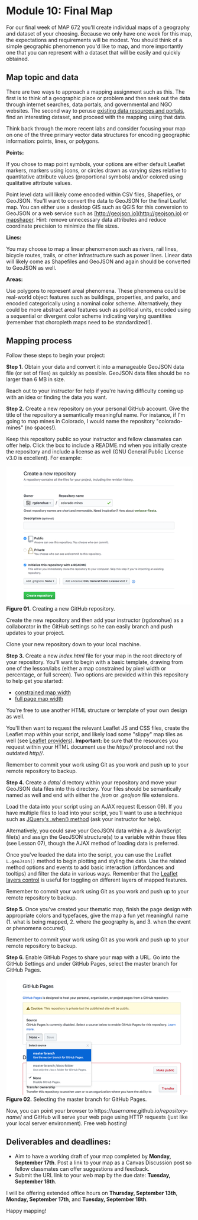 # Module 10: Final Map

For our final week of MAP 672 you'll create individual maps of a geography and dataset of your choosing. Because we only have one week for this map, the expectations and requirements will be modest. You should think of a simple geographic phenomenon you'd like to map, and more importantly one that you can represent with a dataset that will be easily and quickly obtained.

## Map topic and data

There are two ways to approach a mapping assignment such as this. The first is to think of a geographic place or problem and then seek out the data through internet searches, data portals, and governmental and NGO websites. The second way to peruse [existing data resources and portals](https://github.com/rgdonohue/resources), find an interesting dataset, and proceed with the mapping using that data.

Think back through the more recent labs and consider focusing your map on one of the three primary vector data structures for encoding geographic information: points, lines, or polygons.

**Points:**

If you chose to map point symbols, your options are either default Leaflet markers, markers using icons, or circles drawn as varying sizes relative to quantitative attribute values (proportional symbols) and/or colored using qualitative attribute values.

Point level data will likely come encoded within CSV files, Shapefiles, or GeoJSON. You'll want to convert the data to GeoJSON for the final Leaflet map. You can either use a desktop GIS such as QGIS for this conversion to GeoJSON or a web service such as [http://geojson.io](http://geojson.io) or [mapshaper](https://mapshaper.org/). Hint: remove unnecessary data attributes and reduce coordinate precision to minimize the file sizes.

**Lines:**

You may choose to map a linear phenomenon such as rivers, rail lines, bicycle routes, trails, or other infrastructure such as power lines. Linear data will likely come as Shapefiles and GeoJSON and again should be converted to GeoJSON as well.

**Areas:**

Use polygons to represent areal phenomena. These phenomena could be real-world object features such as buildings, properties, and parks, and encoded categorically using a nominal color scheme. Alternatively, they could be more abstract areal features such as political units, encoded using a sequential or divergent color scheme indicating varying quantities (remember that choropleth maps need to be standardized!).

## Mapping process

Follow these steps to begin your project:

**Step 1.** Obtain your data and convert it into a manageable GeoJSON data file (or set of files) as quickly as possible. GeoJSON data files should be no larger than 6 MB in size. 

Reach out to your instructor for help if you're having difficulty coming up with an idea or finding the data you want.

**Step 2.** Create a new repository on your personal GitHub account. Give the title of the repository a semantically meaningful name. For instance, if I'm going to map mines in Colorado, I would name the repository "colorado-mines" (no spaces!).
   
 Keep this repository public so your instructor and fellow classmates can offer help.  Click the box to include a README.md when you initially create the repository and include a license as well (GNU General Public License v3.0 is excellent). For example:

![Creating a new GitHub repository](images/git-new-repo.png)  
**Figure 01.** Creating a new GitHub repository.

Create the new repository and then add your instructor (rgdonohue) as a collaborator in the GitHub settings so he can easily branch and push updates to your project.

Clone your new repository down to your local machine.

**Step 3.** Create a new *index.html* file for your map in the root directory of your repository. You'll want to begin with a basic template, drawing from one of the lesson/labs (either a map constrained by pixel width or percentage, or full screen). Two options are provided within this repository to help get you started:

  * [constrained map width](templates/template-constrained.html)
  * [full page map width](templates/template-full.html)

You're free to use another HTML structure or template of your own design as well.

You'll then want to request the relevant Leaflet JS and CSS files, create the Leaflet map within your script, and likely load some "slippy" map tiles as well (see [Leaflet providers](https://leaflet-extras.github.io/leaflet-providers/preview/)). **Important:** be sure that the resources you request within your HTML document use the *https//* protocol and not the outdated *http//*.

Remember to commit your work using Git as you work and push up to your remote repository to backup.

**Step 4.** Create a *data/* directory within your repository and move your GeoJSON data files into this directory. Your files should be semantically named as well and end with either the *.json* or *.geojson* file extensions.

Load the data into your script using an AJAX request (Lesson 09). If you have multiple files to load into your script, you'll want to use a technique such as [JQuery's .when() method](https://api.jquery.com/jquery.when/) (ask your instructor for help).

Alternatively, you could save your GeoJSON data within a *.js* JavaScript file(s) and assign the GeoJSON structure(s) to a variable within these files (see Lesson 07), though the AJAX method of loading data is preferred.

Once you've loaded the data into the script, you can use the Leaflet `L.geoJson()` method to begin plotting and styling the data. Use the related method options and events to add basic interaction (affordances and tooltips) and filter the data in various ways. Remember that the [Leaflet layers control](https://leafletjs.com/examples/layers-control/) is useful for toggling on different layers of mapped features.

Remember to commit your work using Git as you work and push up to your remote repository to backup.

**Step 5.** Once you've created your thematic map, finish the page design with appropriate colors and typefaces, give the map a fun yet meaningful name (1. what is being mapped, 2. where the geography is, and 3. when the event or phenomena occured).

Remember to commit your work using Git as you work and push up to your remote repository to backup.

**Step 6.** Enable GitHub Pages to share your map with a URL. Go into the GitHub Settings and under GitHub Pages, select the master branch for GitHub Pages.

![Selecting the master branch for GitHub Pages](images/github-pages.png)  
**Figure 02.** Selecting the master branch for GitHub Pages.

Now, you can point your browser to https://*username*.github.io/*repository-name*/ and GitHub will serve your web page using HTTP requests (just like your local server environment). Free web hosting!

## Deliverables and deadlines:

* Aim to have a working draft of your map completed by **Monday, September 17th**. Post a link to your map as a Canvas Discussion post so fellow classmates can offer suggestions and feedback.
* Submit the URL link to your web map by the due date: **Tuesday, September 18th**.

I will be offering extended office hours on **Thursday, September 13th**, **Monday, September 17th**, and **Tuesday, September 18th**.

Happy mapping!